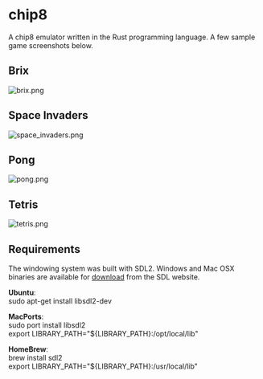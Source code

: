 # chip8
A chip8 emulator written in the Rust programming language. A few sample game screenshots below.

Brix
--- 
![brix.png](http://wm9.github.io/chip8/images/brix.png "Brix")

Space Invaders
---
![space_invaders.png](http://wm9.github.io/chip8/images/space_invaders.png "Space Invaders")

Pong
---
![pong.png](http://wm9.github.io/chip8/images/pong.png "Pong")

Tetris
---
![tetris.png](http://wm9.github.io/chip8/images/tetris.png "Tetris")

## Requirements
The windowing system was built with SDL2. Windows and Mac OSX binaries are available for [download](https://www.libsdl.org/download-2.0.php) from the SDL website. 

**Ubuntu**:  
sudo apt-get install libsdl2-dev

**MacPorts**:  
sudo port install libsdl2  
export LIBRARY\_PATH="${LIBRARY\_PATH}:/opt/local/lib"

**HomeBrew**:  
brew install sdl2  
export LIBRARY\_PATH="${LIBRARY\_PATH}:/usr/local/lib"